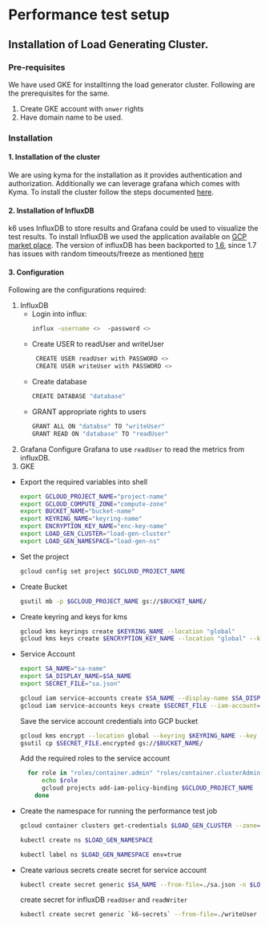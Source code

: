 # Performance test setup

## Installation of Load Generating Cluster.

### Pre-requisites

We have used GKE for installtinng the load generator cluster. Following are the prerequisites for the same.

1. Create GKE account with `onwer` rights
2. Have domain name to be used.

### Installation

#### 1. Installation of the cluster
We are using kyma for the installation as it provides authentication and authorization. Additionally we can leverage grafana which comes with Kyma. To install the cluster follow the steps documented [here](https://kyma-project.io/docs/root/kyma/#installation-install-kyma-on-a-cluster).


#### 2. Installation of InfluxDB
k6 uses InfluxDB to store results and Grafana could be used to visualize the test results. To install InfluxDB we used the application available on [GCP market place](https://console.cloud.google.com/marketplace/details/google/influxdb?q=influxdb). The version of influxDB has been backported to [1.6](gcr.io/cloud-marketplace/google/influxdb@sha256:23d3f92f3f375a7e37ee4e54e739a068e9cf80a570ffecce60b97076c15855b6`), since 1.7 has issues with random timeouts/freeze as mentioned [here](https://github.com/influxdata/influxdb/issues/12731) 



#### 3. Configuration

Following are the configurations required:
1. InfluxDB
   * Login into influx:
     ```bash
     influx -username <>  -password <>
     ```
   * Create USER to readUser and writeUser
     ```bash
      CREATE USER readUser with PASSWORD <>
      CREATE USER writeUser with PASSWORD <>
     ```
   * Create database
     ```bash
     CREATE DATABASE "database"
     ```
   * GRANT appropriate rights to users
      ```bash
      GRANT ALL ON "databse" TO "writeUser"
      GRANT READ ON "database" TO "readUser"
      ```
2. Grafana
  Configure Grafana to use `readUser` to read the metrics from influxDB.
3. GKE
  * Export the required variables into shell
      ```bash
      export GCLOUD_PROJECT_NAME="project-name"
      export GCLOUD_COMPUTE_ZONE="compute-zone"
      export BUCKET_NAME="bucket-name"
      export KEYRING_NAME="keyring-name"
      export ENCRYPTION_KEY_NAME="enc-key-name"
      export LOAD_GEN_CLUSTER="load-gen-cluster"
      export LOAD_GEN_NAMESPACE="load-gen-ns"
      ```
  * Set the project
    ```bash
    gcloud config set project $GCLOUD_PROJECT_NAME
    ```
  * Create Bucket
    ```bash
    gsutil mb -p $GCLOUD_PROJECT_NAME gs://$BUCKET_NAME/
    ```
  * Create keyring and keys for kms
    ```bash
    gcloud kms keyrings create $KEYRING_NAME --location "global"
    gcloud kms keys create $ENCRYPTION_KEY_NAME --location "global" --keyring $KEYRING_NAME --purpose encryption
    ```
  * Service Account
    ```bash
    export SA_NAME="sa-name"
    export SA_DISPLAY_NAME=$SA_NAME
    export SECRET_FILE="sa.json"

    gcloud iam service-accounts create $SA_NAME --display-name $SA_DISPLAY_NAME
    gcloud iam service-accounts keys create $SECRET_FILE --iam-account=$SA_NAME@$GCLOUD_PROJECT_NAME.iam.gserviceaccount.com
    ```
    Save the service account credentials into GCP bucket
    ```bash
    gcloud kms encrypt --location global --keyring $KEYRING_NAME --key $ENCRYPTION_KEY_NAME --plaintext-file $SECRET_FILE --ciphertext-file $SECRET_FILE.encrypted
    gsutil cp $SECRET_FILE.encrypted gs://$BUCKET_NAME/
    ```
    Add the required roles to the service account
    ```bash
      for role in "roles/container.admin" "roles/container.clusterAdmin" "roles/serviceaccounts.serviceAccountUser", "roles/storage.storageAdmin"; do
          echo $role
          gcloud projects add-iam-policy-binding $GCLOUD_PROJECT_NAME  --member=serviceAccount:$SA_NAME@$GCLOUD_PROJECT_NAME.iam.gserviceaccount.com --role=$role
        done
    ```
  * Create the namespace for running the performance test job
    ```bash
    gcloud container clusters get-credentials $LOAD_GEN_CLUSTER --zone=$GCLOUD_COMPUTE_ZONE --project=$GCLOUD_PROJECT_NAME

    kubectl create ns $LOAD_GEN_NAMESPACE

    kubectl label ns $LOAD_GEN_NAMESPACE env=true
    ```
  * Create various secrets
    create secret for service account
    ```bash
    kubectl create secret generic $SA_NAME --from-file=./sa.json -n $LOAD_GEN_NAMESPACE
    ```

    create secret for influxDB `readUser`  and `readWriter`
    ```bash
    kubectl create secret generic `k6-secrets` --from-file=./writeUser --from-file=./writeUser_pass --from-file=./database -n $LOAD_GEN_NAMESPACE